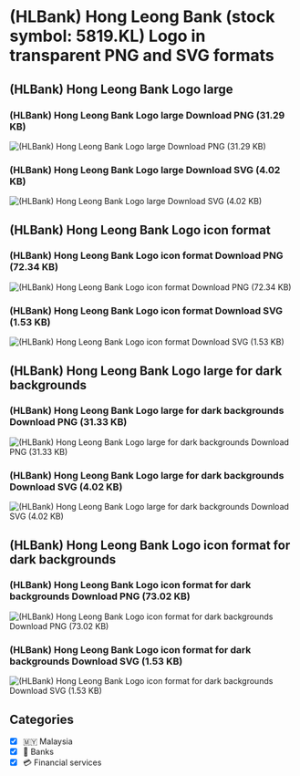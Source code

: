 # (HLBank) Hong Leong Bank (stock symbol: 5819.KL) Logo in transparent PNG and SVG formats

## (HLBank) Hong Leong Bank Logo large

### (HLBank) Hong Leong Bank Logo large Download PNG (31.29 KB)

![(HLBank) Hong Leong Bank Logo large Download PNG (31.29 KB)](/img/orig/5819.KL_BIG-673c1cf8.png)

### (HLBank) Hong Leong Bank Logo large Download SVG (4.02 KB)

![(HLBank) Hong Leong Bank Logo large Download SVG (4.02 KB)](/img/orig/5819.KL_BIG-5fd96aca.svg)

## (HLBank) Hong Leong Bank Logo icon format

### (HLBank) Hong Leong Bank Logo icon format Download PNG (72.34 KB)

![(HLBank) Hong Leong Bank Logo icon format Download PNG (72.34 KB)](/img/orig/5819.KL-a46d3378.png)

### (HLBank) Hong Leong Bank Logo icon format Download SVG (1.53 KB)

![(HLBank) Hong Leong Bank Logo icon format Download SVG (1.53 KB)](/img/orig/5819.KL-7bea17a1.svg)

## (HLBank) Hong Leong Bank Logo large for dark backgrounds

### (HLBank) Hong Leong Bank Logo large for dark backgrounds Download PNG (31.33 KB)

![(HLBank) Hong Leong Bank Logo large for dark backgrounds Download PNG (31.33 KB)](/img/orig/5819.KL_BIG.D-708ba57d.png)

### (HLBank) Hong Leong Bank Logo large for dark backgrounds Download SVG (4.02 KB)

![(HLBank) Hong Leong Bank Logo large for dark backgrounds Download SVG (4.02 KB)](/img/orig/5819.KL_BIG.D-9d5b9bab.svg)

## (HLBank) Hong Leong Bank Logo icon format for dark backgrounds

### (HLBank) Hong Leong Bank Logo icon format for dark backgrounds Download PNG (73.02 KB)

![(HLBank) Hong Leong Bank Logo icon format for dark backgrounds Download PNG (73.02 KB)](/img/orig/5819.KL.D-5ca77e36.png)

### (HLBank) Hong Leong Bank Logo icon format for dark backgrounds Download SVG (1.53 KB)

![(HLBank) Hong Leong Bank Logo icon format for dark backgrounds Download SVG (1.53 KB)](/img/orig/5819.KL.D-91b088a1.svg)



## Categories
- [x] 🇲🇾 Malaysia
- [x] 🏦 Banks
- [x] 💳 Financial services

